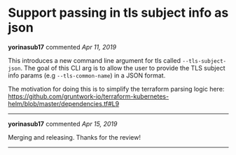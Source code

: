 # Support passing in tls subject info as json

**yorinasub17** commented *Apr 11, 2019*

This introduces a new command line argument for tls called `--tls-subject-json`. The goal of this CLI arg is to allow the user to provide the TLS subject info params (e.g `--tls-common-name`) in a JSON format.

The motivation for doing this is to simplify the terraform parsing logic here: https://github.com/gruntwork-io/terraform-kubernetes-helm/blob/master/dependencies.tf#L9 
<br />
***


**yorinasub17** commented *Apr 15, 2019*

Merging and releasing. Thanks for the review!
***

